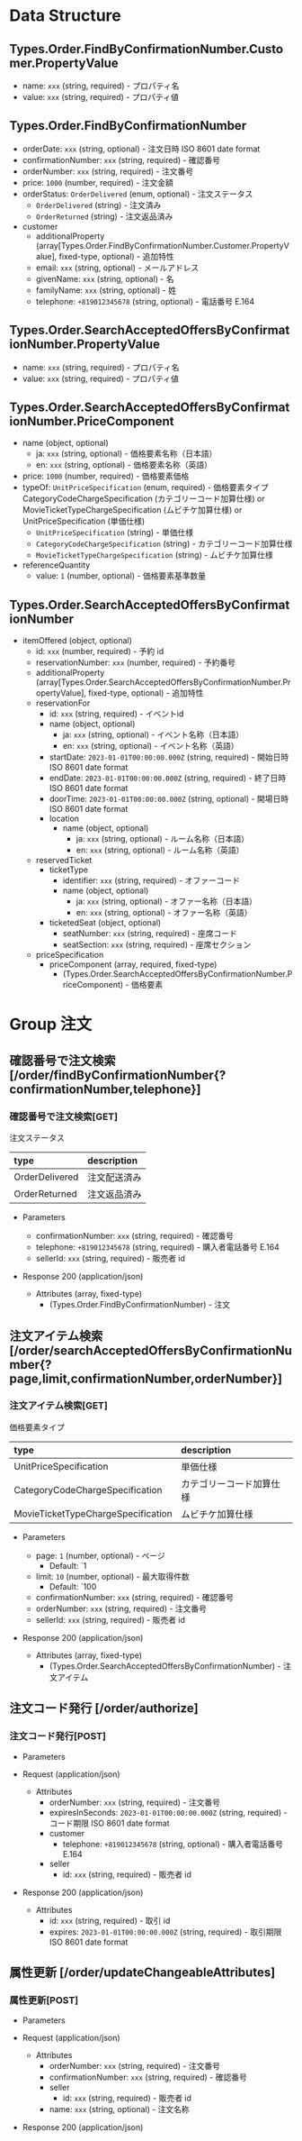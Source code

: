# Data Structure

## Types.Order.FindByConfirmationNumber.Customer.PropertyValue

-   name: `xxx` (string, required) - プロパティ名
-   value: `xxx` (string, required) - プロパティ値

## Types.Order.FindByConfirmationNumber

-   orderDate: `xxx` (string, optional) - 注文日時 ISO 8601 date format
-   confirmationNumber: `xxx` (string, required) - 確認番号
-   orderNumber: `xxx` (string, required) - 注文番号
-   price: `1000` (number, required) - 注文金額
-   orderStatus: `OrderDelivered` (enum, optional) - 注文ステータス
    -   `OrderDelivered` (string) - 注文済み
    -   `OrderReturned` (string) - 注文返品済み
-   customer
    -   additionalProperty (array[Types.Order.FindByConfirmationNumber.Customer.PropertyValue], fixed-type, optional) - 追加特性
    -   email: `xxx` (string, optional) - メールアドレス
    -   givenName: `xxx` (string, optional) - 名
    -   familyName: `xxx` (string, optional) - 姓
    -   telephone: `+819012345678` (string, optional) - 電話番号 E.164

## Types.Order.SearchAcceptedOffersByConfirmationNumber.PropertyValue

-   name: `xxx` (string, required) - プロパティ名
-   value: `xxx` (string, required) - プロパティ値

## Types.Order.SearchAcceptedOffersByConfirmationNumber.PriceComponent

-   name (object, optional)
    -   ja: `xxx` (string, optional) - 価格要素名称（日本語）
    -   en: `xxx` (string, optional) - 価格要素名称（英語）
-   price: `1000` (number, required) - 価格要素価格
-   typeOf: `UnitPriceSpecification` (enum, required) - 価格要素タイプ CategoryCodeChargeSpecification (カテゴリーコード加算仕様) or MovieTicketTypeChargeSpecification (ムビチケ加算仕様) or UnitPriceSpecification (単価仕様)
    -   `UnitPriceSpecification` (string) - 単価仕様
    -   `CategoryCodeChargeSpecification` (string) - カテゴリーコード加算仕様
    -   `MovieTicketTypeChargeSpecification` (string) - ムビチケ加算仕様
-   referenceQuantity
    -   value: `1` (number, optional) - 価格要素基準数量

## Types.Order.SearchAcceptedOffersByConfirmationNumber

-   itemOffered (object, optional)
    -   id: `xxx` (number, required) - 予約 id
    -   reservationNumber: `xxx` (number, required) - 予約番号
    -   additionalProperty (array[Types.Order.SearchAcceptedOffersByConfirmationNumber.PropertyValue], fixed-type, optional) - 追加特性
    -   reservationFor
        -   id: `xxx` (string, required) - イベントid 
        -   name (object, optional)
            -   ja: `xxx` (string, optional) - イベント名称（日本語）
            -   en: `xxx` (string, optional) - イベント名称（英語）
        -   startDate: `2023-01-01T00:00:00.000Z` (string, required) - 開始日時 ISO 8601 date format
        -   endDate: `2023-01-01T00:00:00.000Z` (string, required) - 終了日時 ISO 8601 date format
        -   doorTime: `2023-01-01T00:00:00.000Z` (string, optional) - 開場日時 ISO 8601 date format
        -   location
            -   name (object, optional)
                -   ja: `xxx` (string, optional) - ルーム名称（日本語）
                -   en: `xxx` (string, optional) - ルーム名称（英語）
    -   reservedTicket
        -   ticketType
            -   identifier: `xxx` (string, required) - オファーコード
            -   name (object, optional)
                -   ja: `xxx` (string, optional) - オファー名称（日本語）
                -   en: `xxx` (string, optional) - オファー名称（英語）
        -   ticketedSeat (object, optional)
            -   seatNumber: `xxx` (string, required) - 座席コード
            -   seatSection: `xxx` (string, required) - 座席セクション
    -   priceSpecification
        -   priceComponent (array, required, fixed-type)
            -   (Types.Order.SearchAcceptedOffersByConfirmationNumber.PriceComponent) - 価格要素

# Group 注文

## 確認番号で注文検索 [/order/findByConfirmationNumber{?confirmationNumber,telephone}]

### 確認番号で注文検索[GET]

注文ステータス

| type           | description  |
| :------------- | :----------- |
| OrderDelivered | 注文配送済み |
| OrderReturned  | 注文返品済み |

-   Parameters

    -   confirmationNumber: `xxx` (string, required) - 確認番号
    -   telephone: `+819012345678` (string, required) - 購入者電話番号 E.164
    -   sellerId: `xxx` (string, required) - 販売者 id

-   Response 200 (application/json)

    -   Attributes (array, fixed-type)
        -   (Types.Order.FindByConfirmationNumber) - 注文

<!-- include(../../response/400.md) -->

## 注文アイテム検索 [/order/searchAcceptedOffersByConfirmationNumber{?page,limit,confirmationNumber,orderNumber}]

### 注文アイテム検索[GET]

価格要素タイプ

| type                               | description              |
| :--------------------------------- | :----------------------- |
| UnitPriceSpecification             | 単価仕様                 |
| CategoryCodeChargeSpecification    | カテゴリーコード加算仕様 |
| MovieTicketTypeChargeSpecification | ムビチケ加算仕様         |

-   Parameters

    -   page: `1` (number, optional) - ページ
        -   Default: `1
    -   limit: `10` (number, optional) - 最大取得件数
        -   Default: `100
    -   confirmationNumber: `xxx` (string, required) - 確認番号
    -   orderNumber: `xxx` (string, required) - 注文番号
    -   sellerId: `xxx` (string, required) - 販売者 id

-   Response 200 (application/json)

    -   Attributes (array, fixed-type)
        -   (Types.Order.SearchAcceptedOffersByConfirmationNumber) - 注文アイテム

<!-- include(../../response/400.md) -->

## 注文コード発行 [/order/authorize]

### 注文コード発行[POST]

-   Parameters

-   Request (application/json)

    -   Attributes
        -   orderNumber: `xxx` (string, required) - 注文番号
        -   expiresInSeconds: `2023-01-01T00:00:00.000Z` (string, required) - コード期限 ISO 8601 date format
        -   customer
            -   telephone: `+819012345678` (string, optional) - 購入者電話番号 E.164
        -   seller
            -   id: `xxx` (string, required) - 販売者 id

-   Response 200 (application/json)

    -   Attributes
        -   id: `xxx` (string, required) - 取引 id
        -   expires: `2023-01-01T00:00:00.000Z` (string, required) - 取引期限 ISO 8601 date format

<!-- include(../../response/400.md) -->

## 属性更新 [/order/updateChangeableAttributes]

### 属性更新[POST]

-   Parameters

-   Request (application/json)

    -   Attributes
        -   orderNumber: `xxx` (string, required) - 注文番号
        -   confirmationNumber: `xxx` (string, required) - 確認番号
        -   seller
            -   id: `xxx` (string, required) - 販売者 id
        -   name: `xxx` (string, optional) - 注文名称

-   Response 200 (application/json)

<!-- include(../../response/400.md) -->